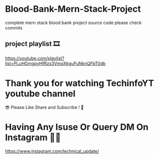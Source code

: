 # Blood-Bank-Mern-Stack-Project
complete mern stack blood bank project source code please check commits




## project playlist 🎞
https://youtube.com/playlist?list=PLuHGmgpyHfRzs3VmqXkguFuNknQFbT0db

# Thank you for watching TechinfoYT youtube channel

😎 Please Like Share and Subscribe ! 🙏

# Having Any Isuse Or Query DM On Instagram 🤷‍♀️
https://www.instagram.com/technical_update/




